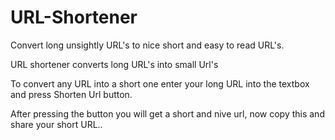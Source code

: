 URL-Shortener
=============

Convert long unsightly URL's to nice short and easy to read URL's.

URL shortener converts long URL's into small Url's

To convert any URL into a short one enter your long URL into the textbox and press Shorten Url button.

After pressing the button you will get a short and nive url, now copy this and share your short URL..
